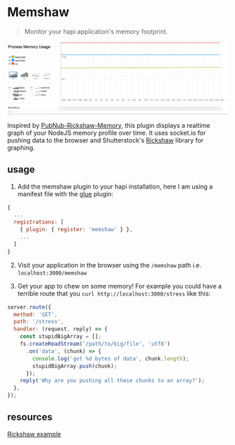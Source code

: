 # Memshaw
> Monitor your hapi application's memory footprint.

![Screenshot](https://raw.githubusercontent.com/bencooling/memshaw/master/memshaw.gif)

Inspired by
[PubNub-Rickshaw-Memory](https://github.com/pubnub/pubnub-rickshaw-memory), this plugin displays a realtime graph of your NodeJS memory profile over time. It uses socket.io for pushing data to the browser and Shutterstock's [Rickshaw](https://github.com/shutterstock/rickshaw) library for graphing.

## usage

1. Add the memshaw plugin to your hapi installation, here I am using a manifest file with the [glue](https://github.com/hapijs/glue) plugin:
```javascript
{
  ...
  registrations: [
    { plugin: { register: 'memshaw' } },
    ...
  ]
}
```

2. Visit your application in the browser using the `/memshaw` path i.e. `localhost:3000/memshaw`

3. Get your app to chew on some memory! For example you could have a terrible route that you `curl http://localhost:3000/stress` like this:
```javascript
server.route({
  method: 'GET',
  path: '/stress',
  handler: (request, reply) => {
    const stupidBigArray = [];
    fs.createReadStream('/path/to/big/file', 'utf8')
      .on('data', (chunk) => {
        console.log('got %d bytes of data', chunk.length);
        stupidBigArray.push(chunk);
      });
    reply('Why are you pushing all these chunks to an array?');
  },
});
```

## resources
[Rickshaw example](http://code.shutterstock.com/rickshaw/examples/extensions.html)
